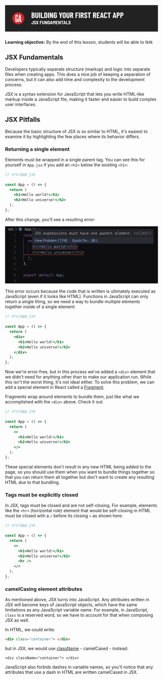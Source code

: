 # ![Building Your First React App - JSX Fundamentals](./assets/hero.png)

**Learning objective:** By the end of this lesson, students will be able to tktk

## JSX Fundamentals

Developers typically separate structure (markup) and logic into separate files when creating apps. This does a nice job of keeping a separation of concerns, but it can also add time and complexity to the development process. 

JSX is a syntax extension for JavaScript that lets you write HTML-like markup inside a JavaScript file, making it faster and easier to build complex user interfaces. 

## JSX Pitfalls

Because the basic structure of JSX is so similar to HTML, it's easiest to examine it by highlighting the few places where its behavior differs.

### Returning a single element

Elements must be wrapped in a single parent tag. You can see this for yourself in `App.jsx` if you add an `<h2>` below the existing `<h1>`:

```jsx
// src/app.jsx

const App = () => {
  return (
    <h1>Hello world!</h1>
    <h2>Hello universe!</h2>
  );
};
```

After this change, you'll see a resulting error:

![An error indicating that JSX expressions must only have a single parent element.](./assets/return-multiple-elements.png)

This error occurs because the code that is written is ultimately executed as JavaScript (even if it looks like HTML). Functions in JavaScript can only return a single thing, so we need a way to bundle multiple elements together inside of a single element:

```jsx
// src/app.jsx

const App = () => {
  return (
    <div>
      <h1>Hello world!</h1>
      <h2>Hello universe!</h2>
    </div>
  );
};
```

Now we're error-free, but in this process we've added a `<div>` element that we didn't need for anything other than to make our application run. While this isn't the worst thing, it's not ideal either. To solve this problem, we can add a special element in React called a [Fragment](https://react.dev/reference/react/Fragment). 

Fragments wrap around elements to bundle them, just like what we accomplished with the `<div>` above. Check it out:

```jsx
// src/app.jsx

const App = () => {
  return (
    <>
      <h1>Hello world!</h1>
      <h2>Hello universe!</h2>
    </>
  );
};
```

These special elements don't result in any new HTML being added to the page, so you should use them when you want to bundle things together so that you can return them all together but don't want to create any resulting HTML due to that bundling.

### Tags must be explicitly closed

In JSX, tags must be closed and are not self-closing. For example, elements like the `<hr>` (horizontal rule) element that would be self-closing in HTML must be closed with a `/` before its closing `>` as shown here:

```jsx
// src/app.jsx

const App = () => {
  return (
    <>
      <h1>Hello world!</h1>
      <h2>Hello universe!</h2>
      <hr />
    </>
  );
};
```

### camelCasing element attributes

As mentioned above, JSX turns into JavaScript. Any attributes written in JSX will become keys of JavaScript objects, which have the same limitations as any JavaScript variable name. For example, in JavaScript, `class` is a reserved word, so we have to account for that when composing JSX as well.

In HTML, we could write: 

```html
<div class="container"> </div>
```

but in JSX, we would use [className](https://developer.mozilla.org/en-US/docs/Web/API/Element/className#notes) - camelCased - instead:

```JSX
<div className="container"> </div>
```

JavaScript also forbids dashes in variable names, so you'll notice that any attributes that use a dash in HTML are written camelCased in JSX.
